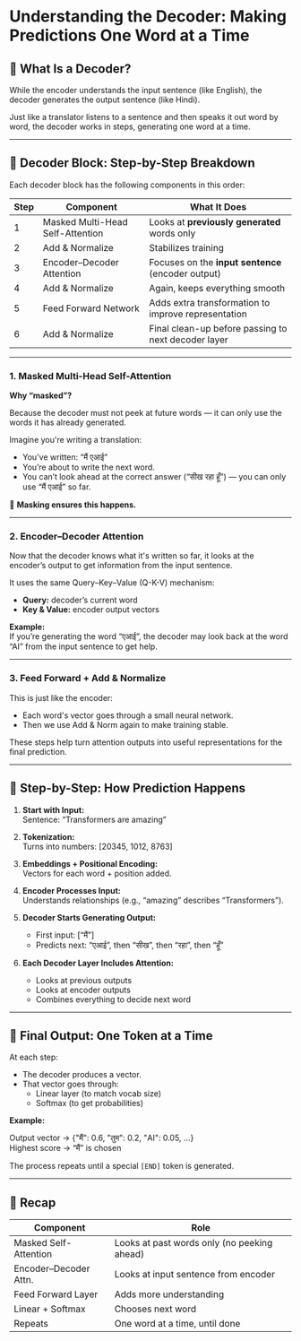 # Understanding the Decoder: Making Predictions One Word at a Time

## 🧠 What Is a Decoder?

While the encoder understands the input sentence (like English), the decoder generates the output sentence (like Hindi).

Just like a translator listens to a sentence and then speaks it out word by word, the decoder works in steps, generating one word at a time.

---

## 🔧 Decoder Block: Step-by-Step Breakdown

Each decoder block has the following components in this order:

| Step | Component                        | What It Does                                        |
| ---- | -------------------------------- | --------------------------------------------------- |
| 1    | Masked Multi-Head Self-Attention | Looks at **previously generated** words only        |
| 2    | Add & Normalize                  | Stabilizes training                                 |
| 3    | Encoder–Decoder Attention        | Focuses on the **input sentence** (encoder output)  |
| 4    | Add & Normalize                  | Again, keeps everything smooth                      |
| 5    | Feed Forward Network             | Adds extra transformation to improve representation |
| 6    | Add & Normalize                  | Final clean-up before passing to next decoder layer |

---

### 1. Masked Multi-Head Self-Attention

**Why “masked”?**

Because the decoder must not peek at future words — it can only use the words it has already generated.

Imagine you're writing a translation:

- You've written: “मैं एआई”
- You’re about to write the next word.
- You can’t look ahead at the correct answer (“सीख रहा हूँ”) — you can only use “मैं एआई” so far.

🔑 **Masking ensures this happens.**

---

### 2. Encoder–Decoder Attention

Now that the decoder knows what it's written so far, it looks at the encoder’s output to get information from the input sentence.

It uses the same Query–Key–Value (Q-K-V) mechanism:

- **Query:** decoder’s current word
- **Key & Value:** encoder output vectors

**Example:**  
If you’re generating the word “एआई”, the decoder may look back at the word “AI” from the input sentence to get help.

---

### 3. Feed Forward + Add & Normalize

This is just like the encoder:

- Each word's vector goes through a small neural network.
- Then we use Add & Norm again to make training stable.

These steps help turn attention outputs into useful representations for the final prediction.

---

## 🧾 Step-by-Step: How Prediction Happens

1. **Start with Input:**  
   Sentence: “Transformers are amazing”

2. **Tokenization:**  
   Turns into numbers: [20345, 1012, 8763]

3. **Embeddings + Positional Encoding:**  
   Vectors for each word + position added.

4. **Encoder Processes Input:**  
   Understands relationships (e.g., “amazing” describes “Transformers”).

5. **Decoder Starts Generating Output:**
    - First input: [“मैं”]
    - Predicts next: “एआई”, then “सीख”, then “रहा”, then “हूँ”

6. **Each Decoder Layer Includes Attention:**
    - Looks at previous outputs
    - Looks at encoder outputs
    - Combines everything to decide next word

---

## 🎯 Final Output: One Token at a Time

At each step:

- The decoder produces a vector.
- That vector goes through:
    - Linear layer (to match vocab size)
    - Softmax (to get probabilities)

**Example:**

Output vector → {"मैं": 0.6, "तुम": 0.2, "AI": 0.05, ...}  
Highest score → “मैं” is chosen

The process repeats until a special `[END]` token is generated.

---

## 🧠 Recap

| Component               | Role                                                |
|-------------------------|-----------------------------------------------------|
| Masked Self-Attention   | Looks at past words only (no peeking ahead)         |
| Encoder–Decoder Attn.   | Looks at input sentence from encoder                |
| Feed Forward Layer      | Adds more understanding                             |
| Linear + Softmax        | Chooses next word                                   |
| Repeats                 | One word at a time, until done                      |
